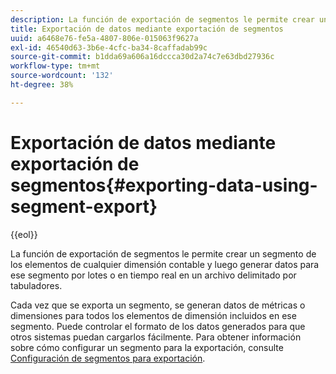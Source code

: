 ```yaml
---
description: La función de exportación de segmentos le permite crear un segmento de los elementos de cualquier dimensión contable y luego generar datos para ese segmento por lotes o en tiempo real en un archivo delimitado por tabuladores.
title: Exportación de datos mediante exportación de segmentos
uuid: a6468e76-fe5a-4807-806e-015063f9627a
exl-id: 46540d63-3b6e-4cfc-ba34-8caffadab99c
source-git-commit: b1dda69a606a16dccca30d2a74c7e63dbd27936c
workflow-type: tm+mt
source-wordcount: '132'
ht-degree: 38%

---
```


# Exportación de datos mediante exportación de segmentos{#exporting-data-using-segment-export}

{{eol}}

La función de exportación de segmentos le permite crear un segmento de los elementos de cualquier dimensión contable y luego generar datos para ese segmento por lotes o en tiempo real en un archivo delimitado por tabuladores.

Cada vez que se exporta un segmento, se generan datos de métricas o dimensiones para todos los elementos de dimensión incluidos en ese segmento. Puede controlar el formato de los datos generados para que otros sistemas puedan cargarlos fácilmente. Para obtener información sobre cómo configurar un segmento para la exportación, consulte [Configuración de segmentos para exportación](../../../home/c-get-started/c-exp-data-seg-exp/t-config-sgts-expt.md#task-8857f221fa66463990ec9b60db6db372).
